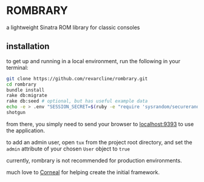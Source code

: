 ROMBRARY
===

a lightweight Sinatra ROM library for classic consoles

## installation

to get up and running in a local environment, run the following in your terminal:

```bash
git clone https://github.com/revarcline/rombrary.git
cd rombrary
bundle install
rake db:migrate
rake db:seed # optional, but has useful example data
echo -e > .env "SESSION_SECRET=$(ruby -e "require 'sysrandom/securerandom'; puts SecureRandom.hex(64)")"
shotgun
```

from there, you simply need to send your browser to [localhost:9393](http://localhost:9393) to use the application.

to add an admin user, open `tux` from the project root directory, and set the `admin` attribute of your chosen `User` object to `true`

currently, rombrary is not recommended for production environments.

much love to [Corneal](https://github.com/thebrianemory/corneal) for helping create the initial framework.
